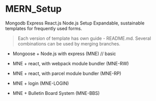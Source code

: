 # MERN_Setup
Mongodb Express React.js Node.js Setup
Expandable, sustainable templates for frequently used forms.

> Each version of template has own guide - README.md.
> Several combinations can be used by merging branches.
* Mongoose + Node.js with express (MNE)  // basic 

* MNE + react, with webpack module bundler (MNE-RW)
* MNE + react, with parcel module bundler  (MNE-RP)
* MNE + login (MNE-LOGIN)
* MNE + Bulletin Board System (MNE-BBS)
